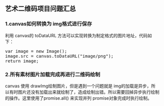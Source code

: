 ## 艺术二维码项目问题汇总

### 1.canvas如何转换为 img格式进行保存
利用 canvas的 toDataURL 方法可以实现转换为制定格式的图片地址，代码如下：
<pre>
var image = new Image();
image.src = canvas.toDataURL("image/png");
return image;
</pre>
### 2.所有素材图片加载完成再进行二维码绘制
canvas 使用 drawImg绘制图片，但是遇到一个问题就是 img的加载是异步，所以有时图片还没有加载出来就绘制了，造成绘制出错。所以需要回掉异步执行绘制的操作。这里使用了promise.all() 来实现并列 promise对象完成时执行绘制。

